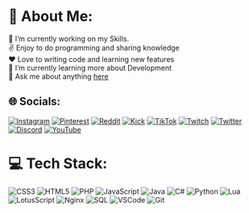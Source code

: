 # 💫 About Me:
🔭 I’m currently working on my Skills.<br>
✌️ Enjoy to do programming and sharing knowledge <br>
❤️ Love to writing code and learning new features<br>
🌱 I’m currently learning more about Development<br>
💬 Ask me about anything [here](https://github.com/TntTastisch/TntTastisch/issues)


## 🌐 Socials:
[![Instagram](https://img.shields.io/badge/Instagram-%23E4405F.svg?logo=Instagram&logoColor=white)](https://instagram.com/TntTastisch) 
[![Pinterest](https://img.shields.io/badge/Pinterest-%23E4405F.svg?logo=Pinterest&logoColor=white)](https://pinterest.de/TntTastisch) 
[![Reddit](https://img.shields.io/badge/Reddit-%23E4405F.svg?logo=Reddit&logoColor=white)](https://reddit.com/TntTastisch) 
[![Kick](https://img.shields.io/badge/Kick-%239146FF.svg?logo=Kick&logoColor=white)](https://kick.com/tnttastisch)
[![TikTok](https://img.shields.io/badge/TikTok-%23000000.svg?logo=TikTok&logoColor=white)](https://tiktok.com/@TntTastisch) 
[![Twitch](https://img.shields.io/badge/Twitch-%239146FF.svg?logo=Twitch&logoColor=white)](https://twitch.tv/TntTastischTV) 
[![Twitter](https://img.shields.io/badge/Twitter-%231DA1F2.svg?logo=Twitter&logoColor=white)](https://twitter.com/TntTastisch) 
[![Discord](https://img.shields.io/badge/Discord-%231DA1F2.svg?logo=Discord&logoColor=white)](https://discord.gg/9t36BY5)
[![YouTube](https://img.shields.io/badge/YouTube-%23FF0000.svg?logo=YouTube&logoColor=white)](https://youtube.com/@TntTastisch) 

# 💻 Tech Stack:
![CSS3](https://img.shields.io/badge/css3-%231572B6.svg?style=for-the-badge&logo=css3&logoColor=white) 
![HTML5](https://img.shields.io/badge/html5-%23E34F26.svg?style=for-the-badge&logo=html5&logoColor=white) 
![PHP](https://img.shields.io/badge/php-%23777BB4.svg?style=for-the-badge&logo=php&logoColor=white) 
![JavaScript](https://img.shields.io/badge/javascript-%23323330.svg?style=for-the-badge&logo=javascript&logoColor=%23F7DF1E) 
![Java](https://img.shields.io/badge/Java-%230769AD.svg?style=for-the-badge&logo=Java&logoColor=white) 
![C#](https://img.shields.io/badge/Csharp-2B4C80?style=for-the-badge&logo=Csharp&logoColor=white) 
![Python](https://img.shields.io/badge/Python-%23000000.svg?style=for-the-badge&logo=Python&logoColor=white) 
![Lua](https://img.shields.io/badge/Lua-hotpink.svg?style=for-the-badge&logo=Lua&logoColor=white) 
![LotusScript](https://img.shields.io/badge/LotusScript-%23000000.svg?style=for-the-badge&logo=LotusScript&logoColor=white) 
![Nginx](https://img.shields.io/badge/nginx-%23009639.svg?style=for-the-badge&logo=nginx&logoColor=white) 
![SQL](https://img.shields.io/badge/mysql-%2300f.svg?style=for-the-badge&logo=mysql&logoColor=white) 
![VSCode](https://img.shields.io/badge/Visual_Studio-0078d7?style=for-the-badge&logo=visual%20studio&logoColor=white)
![Git](https://img.shields.io/badge/Git-F05032?style=for-the-badge&logo=git&logoColor=white)

